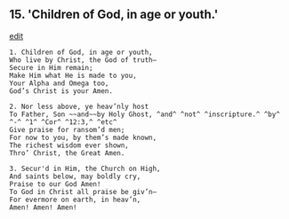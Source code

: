 
## 15.  'Children of God, in age or youth.'
[edit](https://docs.google.com/document/d/12urGS5z9dCc-b2zmnsbjml5IFdTduuea/edit?mode=html)



    1. Children of God, in age or youth,
    Who live by Christ, the God of truth—
    Secure in Him remain;
    Make Him what He is made to you,
    Your Alpha and Omega too,
    God’s Christ is your Amen.

    2. Nor less above, ye heav’nly host
    To Father, Son ~~and~~by Holy Ghost, ^and^ ^not^ ^inscripture.^ ^by^ ^-^ ^1^ ^Cor^ ^12:3,^ ^etc^
    Give praise for ransom’d men;
    For now to you, by them’s made known, 
    The richest wisdom ever shown,
    Thro’ Christ, the Great Amen.

    3. Secur'd in Him, the Church on High, 
    And saints below, may boldly cry, 
    Praise to our God Amen!
    To God in Christ all praise be giv’n— 
    For evermore on earth, in heav’n, 
    Amen! Amen! Amen!
